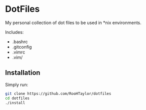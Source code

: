 DotFiles
===============

My personal collection of dot files to be used in *nix environments.

Includes:
- .bashrc
- .gitconfig
- .vimrc
- .vim/

## Installation

Simply run:
```bash
git clone https://github.com/RooHTaylor/dotfiles
cd dotfiles
./install
```
